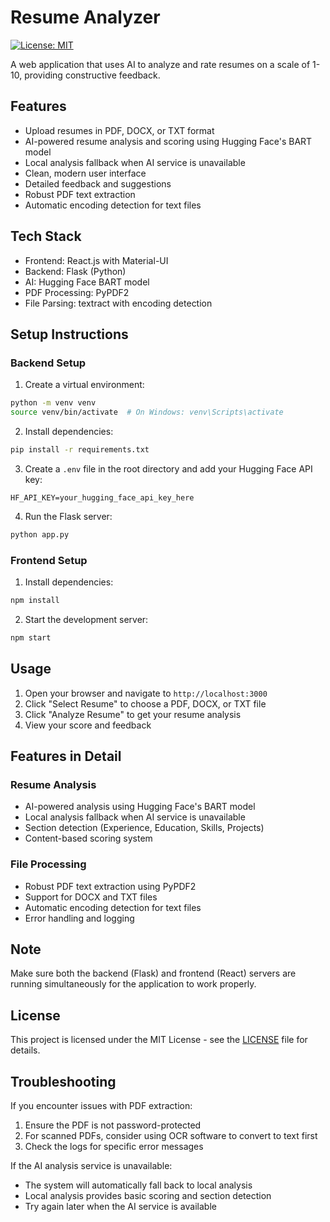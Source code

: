 # Resume Analyzer

[![License: MIT](https://img.shields.io/badge/License-MIT-yellow.svg)](https://opensource.org/licenses/MIT)

A web application that uses AI to analyze and rate resumes on a scale of 1-10, providing constructive feedback.

## Features

- Upload resumes in PDF, DOCX, or TXT format
- AI-powered resume analysis and scoring using Hugging Face's BART model
- Local analysis fallback when AI service is unavailable
- Clean, modern user interface
- Detailed feedback and suggestions
- Robust PDF text extraction
- Automatic encoding detection for text files

## Tech Stack

- Frontend: React.js with Material-UI
- Backend: Flask (Python)
- AI: Hugging Face BART model
- PDF Processing: PyPDF2
- File Parsing: textract with encoding detection

## Setup Instructions

### Backend Setup

1. Create a virtual environment:
```bash
python -m venv venv
source venv/bin/activate  # On Windows: venv\Scripts\activate
```

2. Install dependencies:
```bash
pip install -r requirements.txt
```

3. Create a `.env` file in the root directory and add your Hugging Face API key:
```
HF_API_KEY=your_hugging_face_api_key_here
```

4. Run the Flask server:
```bash
python app.py
```

### Frontend Setup

1. Install dependencies:
```bash
npm install
```

2. Start the development server:
```bash
npm start
```

## Usage

1. Open your browser and navigate to `http://localhost:3000`
2. Click "Select Resume" to choose a PDF, DOCX, or TXT file
3. Click "Analyze Resume" to get your resume analysis
4. View your score and feedback

## Features in Detail

### Resume Analysis
- AI-powered analysis using Hugging Face's BART model
- Local analysis fallback when AI service is unavailable
- Section detection (Experience, Education, Skills, Projects)
- Content-based scoring system

### File Processing
- Robust PDF text extraction using PyPDF2
- Support for DOCX and TXT files
- Automatic encoding detection for text files
- Error handling and logging

## Note

Make sure both the backend (Flask) and frontend (React) servers are running simultaneously for the application to work properly.

## License

This project is licensed under the MIT License - see the [LICENSE](LICENSE) file for details.

## Troubleshooting

If you encounter issues with PDF extraction:
1. Ensure the PDF is not password-protected
2. For scanned PDFs, consider using OCR software to convert to text first
3. Check the logs for specific error messages

If the AI analysis service is unavailable:
- The system will automatically fall back to local analysis
- Local analysis provides basic scoring and section detection
- Try again later when the AI service is available 